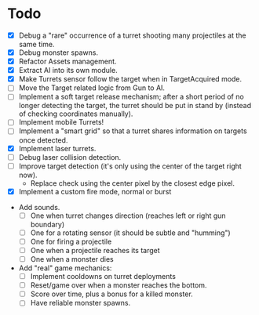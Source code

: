 # Todo
* [x] Debug a "rare" occurrence of a turret shooting many projectiles at the same time.
* [x] Debug monster spawns.
* [x] Refactor Assets management.
* [x] Extract AI into its own module.
* [x] Make Turrets sensor follow the target when in TargetAcquired mode.
* [ ] Move the Target related logic from Gun to AI.
* [ ] Implement a soft target release mechanism; after a short period of no longer detecting the target, the turret should be put in stand by (instead of checking coordinates manually).
* [ ] Implement mobile Turrets!
* [ ] Implement a "smart grid" so that a turret shares information on targets once detected.
* [x] Implement laser turrets.
* [ ] Debug laser collision detection.
* [ ] Improve target detection (it's only using the center of the target right now).
  * Replace check using the center pixel by the closest edge pixel.
* [x] Implement a custom fire mode, normal or burst
* Add sounds.
  * [ ] One when turret changes direction (reaches left or right gun boundary)
  * [ ] One for a rotating sensor (it should be subtle and "humming")
  * [ ] One for firing a projectile
  * [ ] One when a projectile reaches its target
  * [ ] One when a monster dies
* Add "real" game mechanics:
  * [ ] Implement cooldowns on turret deployments
  * [ ] Reset/game over when a monster reaches the bottom.
  * [ ] Score over time, plus a bonus for a killed monster.
  * [ ] Have reliable monster spawns.
